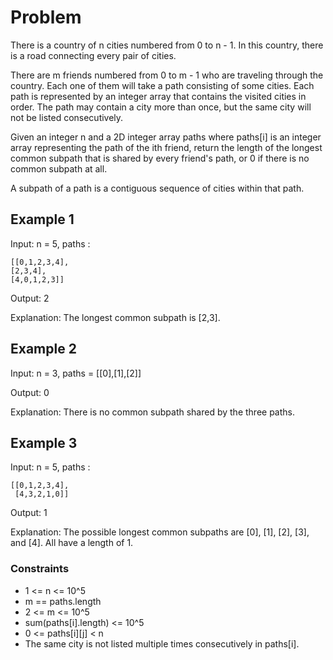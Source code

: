 # Problem

There is a country of n cities numbered from 0 to n - 1. In this country, there is a road connecting every pair of cities.

There are m friends numbered from 0 to m - 1 who are traveling through the country. Each one of them will take a path consisting of some cities. Each path is represented by an integer array that contains the visited cities in order. The path may contain a city more than once, but the same city will not be listed consecutively.

Given an integer n and a 2D integer array paths where paths[i] is an integer array representing the path of the ith friend, return the length of the longest common subpath that is shared by every friend's path, or 0 if there is no common subpath at all.

A subpath of a path is a contiguous sequence of cities within that path.

## Example 1

Input: n = 5, paths : 

    [[0,1,2,3,4],
    [2,3,4],
    [4,0,1,2,3]]

Output: 2

Explanation: The longest common subpath is [2,3].

## Example 2

Input: n = 3, paths = [[0],[1],[2]]

Output: 0

Explanation: There is no common subpath shared by the three paths.

## Example 3

Input: n = 5, paths :

    [[0,1,2,3,4],
     [4,3,2,1,0]]

Output: 1

Explanation: The possible longest common subpaths are [0], [1], [2], [3], and [4]. All have a length of 1.

### Constraints

- 1 <= n <= 10^5
- m == paths.length
- 2 <= m <= 10^5
- sum(paths[i].length) <= 10^5
- 0 <= paths[i][j] < n
- The same city is not listed multiple times consecutively in paths[i].
